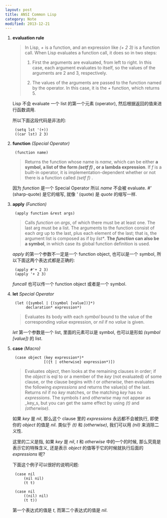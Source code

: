 ```yaml
---
layout: post
title: ANSI Common Lisp
category: Note
modified: 2013-12-21
---
```

1. **evaluation rule**

    > In Lisp, _+_ is a function, and an expression like _(+ 2 3)_ is a function call.
    > When Lisp evaluates a function call, it does so in two steps:
    > 
    > 1. First the arguments are evaluated, from left to right. In this case, each
    > argument evaluates to itself, so the values of the arguments are 2 and
    > 3, respectively.
    > 
    > 2. The values of the arguments are passed to the function named by the
    > operator. In this case, it is the _+_ function, which returns 5.

    Lisp 不会 evaluate 一个 list 的第一个元素 (operator),
    然后根据返回的值来进行函数调用.

    所以下面这段代码是非法的:

        (setq lst '(+))
        ((car lst) 2 3)

2. **function** _(Special Operator)_

        (function name)

    > Returns the function whose name is _name_, which can be either **a symbol, a list
    > of the form _(setf f)_ , or a lambda expression**. If _f_ is a built-in operator, it is
    > implementation-dependent whether or not there is a function called _(setf f)_ .

    因为 _function_ 是一个 Special Operator 所以 _name_ 不会被 evaluate.
    _#'_ (sharp-quote) 是它的缩写, 就像 _'_ (quote) 是 _quote_ 的缩写一样.

3. **apply** _(Function)_

        (apply function &rest args)

    > Calls _function_ on _args_, of which there must be at least one. The last arg must
    > be a list. The arguments to the function consist of each _arg_ up to the last, plus
    > each element of the last; that is, the argument list is composed as if by _list*_.
    > **The _function_ can also be a symbol**, in which case its global function definition
    > is used.

    _apply_ 的第一个参数不一定是一个 function object,
    也可以是一个 symbol, 所以下面这两个表达式都是正确的:
        
        (apply #'+ 2 3)
        (apply '+ 2 3)

    _funcall_ 也可以传一个 function object 或者是一个 symbol.

4. **let** _Special Operator_

        (let ({symbol | {(symbol [value])}*)
             declaration* expression*)

    > Evaluates its body with each _symbol_ bound to the value of the corresponding
    > _value_ expression, or _nil_ if no _value_ is given.

    _let_ 第一个参数是一个 list, 里面的元素可以是 symbol, 
    也可以是形如 _(symbol [value])_ 的 list.

5. **case** _(Macro)_

        (case object (key expression*)*
                     [({t | otherwise} expression*)])

    > Evaluates _object_, then looks at the remaining clauses in order; if the _object_ is
    > eql to or a member of the _key_ (not evaluated) of some clause, or the clause
    > begins with _t_ or _otherwise_, then evaluates the following _expressions_ and
    > returns the value(s) of the last. Returns _nil_ if no _key_ matches, or the matching
    > _key_ has no _expressions_. The symbols _t_ and _otherwise_ may not appear as
    > _key_s, but you can get the same effect by using _(t)_ and _(otherwise)_.

    如果 _key_ 是 _nil_, 那么这个 clause 里的 _expressions_ 永远都不会被执行,
    即使你的 _object_ 的值是 _nil_. 类似于 _(t)_ 和 _(otherwise)_,
    我们可以用 _(nil)_ 来消除二义性.

    这里的二义是指, 如果 _key_ 是 _nil_, _t_ 和 _otherwise_ 
    中的一个的时候, 那么究竟是表示它的特殊含义,
    还是表示 _object_ 的值等于它的时候就执行后面的 _expressions_ 呢?

    下面这个例子可以很好的说明问题:

        (case nil
            (nil nil)
            (t t)

        (case nil
            ((nil) nil)
            (t t))

    第一个表达式的值是 _t_, 而第二个表达式的值是 _nil_.
